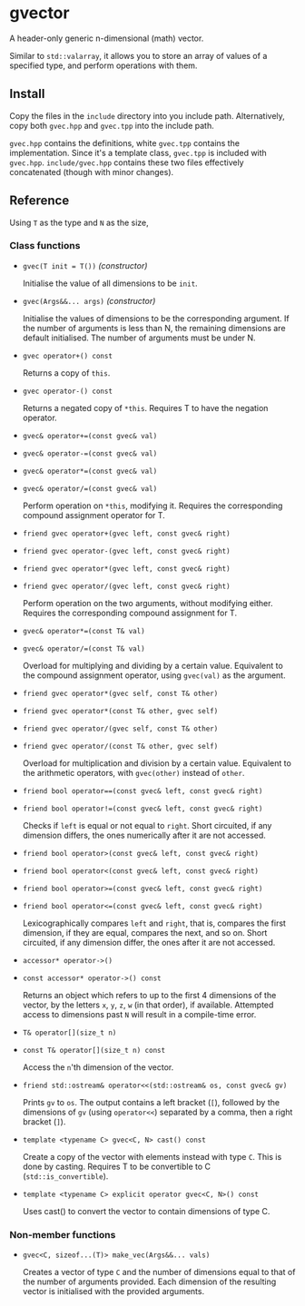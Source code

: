 # gvector
A header-only generic n-dimensional (math) vector.

Similar to `std::valarray`, it allows you to store an array of values of a
specified type, and perform operations with them.

## Install

Copy the files in the `include` directory into you include path. Alternatively,
copy both `gvec.hpp` and `gvec.tpp` into the include path.

`gvec.hpp` contains the definitions, white `gvec.tpp` contains the
implementation. Since it's a template class, `gvec.tpp` is included with
`gvec.hpp`. `include/gvec.hpp` contains these two files effectively
concatenated (though with minor changes).

## Reference

Using `T` as the type and `N` as the size,

### Class functions

 - `gvec(T init = T())` _(constructor)_

     Initialise the value of all dimensions to be `init`.

 - `gvec(Args&&... args)` _(constructor)_

     Initialise the values of dimensions to be the corresponding argument. If the
     number of arguments is less than N, the remaining dimensions are default
     initialised. The number of arguments must be under N.

 - `gvec operator+() const`

     Returns a copy of `this`.

 - `gvec operator-() const`

     Returns a negated copy of `*this`. Requires T to have the negation operator.

 - `gvec& operator+=(const gvec& val)`
 - `gvec& operator-=(const gvec& val)`
 - `gvec& operator*=(const gvec& val)`
 - `gvec& operator/=(const gvec& val)`

     Perform operation on `*this`, modifying it. Requires the corresponding
     compound assignment operator for T.

 - `friend gvec operator+(gvec left, const gvec& right)`
 - `friend gvec operator-(gvec left, const gvec& right)`
 - `friend gvec operator*(gvec left, const gvec& right)`
 - `friend gvec operator/(gvec left, const gvec& right)`

     Perform operation on the two arguments, without modifying either. Requires
     the corresponding compound assignment for T.

 - `gvec& operator*=(const T& val)`
 - `gvec& operator/=(const T& val)`

     Overload for multiplying and dividing by a certain value. Equivalent to the
     compound assignment operator, using `gvec(val)` as the argument.

 - `friend gvec operator*(gvec self, const T& other)`
 - `friend gvec operator*(const T& other, gvec self)`
 - `friend gvec operator/(gvec self, const T& other)`
 - `friend gvec operator/(const T& other, gvec self)`

     Overload for multiplication and division by a certain value. Equivalent to the
     arithmetic operators, with `gvec(other)` instead of `other`.

 - `friend bool operator==(const gvec& left, const gvec& right)`
 - `friend bool operator!=(const gvec& left, const gvec& right)`

     Checks if `left` is equal or not equal to `right`. Short circuited, if
     any dimension differs, the ones numerically after it are not accessed.

 - `friend bool operator>(const gvec& left, const gvec& right)`
 - `friend bool operator<(const gvec& left, const gvec& right)`
 - `friend bool operator>=(const gvec& left, const gvec& right)`
 - `friend bool operator<=(const gvec& left, const gvec& right)`

     Lexicographically compares `left` and `right`, that is, compares the first
     dimension, if they are equal, compares the next, and so on. Short
     circuited, if any dimension differ, the ones after it are not accessed.

 - `accessor* operator->()`
 - `const accessor* operator->() const`

     Returns an object which refers to up to the first 4 dimensions of the
     vector, by the letters `x`, `y`, `z`, `w` (in that order), if available.
     Attempted access to dimensions past `N` will result in a compile-time
     error.

 - `T& operator[](size_t n)`
 - `const T& operator[](size_t n) const`

     Access the `n`'th dimension of the vector.

 - `friend std::ostream& operator<<(std::ostream& os, const gvec& gv)`

     Prints `gv` to `os`. The output contains a left bracket (`[`), followed by
     the dimensions of `gv` (using `operator<<`) separated by a comma, then a
     right bracket (`]`).

 - `template <typename C> gvec<C, N> cast() const`

     Create a copy of the vector with elements instead with type `C`. This is
     done by casting. Requires T to be convertible to C (`std::is_convertible`).

 - `template <typename C> explicit operator gvec<C, N>() const`

     Uses cast() to convert the vector to contain dimensions of type C.

### Non-member functions

 - `gvec<C, sizeof...(T)> make_vec(Args&&... vals)`

     Creates a vector of type `C` and the number of dimensions equal to that of
     the number of arguments provided. Each dimension of the resulting vector is
     initialised with the provided arguments.
